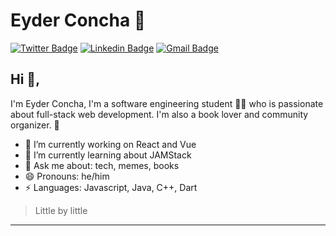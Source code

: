 # Eyder Concha 🐚
[![Twitter Badge](https://img.shields.io/badge/-@EyderACM-1ca0f1?style=flat-square&labelColor=1ca0f1&logo=twitter&logoColor=white&link=https://twitter.com/AztekWrror)](https://twitter.com/AztekWrror) [![Linkedin Badge](https://img.shields.io/badge/-EyderACM-blue?style=flat-square&logo=Linkedin&logoColor=white&link=https://www.linkedin.com/in/eyderacm/)](https://www.linkedin.com/in/eyderacm/) [![Gmail Badge](https://img.shields.io/badge/-eyderacm@gmail.com-c14438?style=flat-square&logo=Gmail&logoColor=white&link=mailto:eyderacm@gmail.com)](mailto:eyderacm@gmail.com)

## Hi 👋, 
I'm Eyder Concha, I'm a software engineering student 👨‍💻 who is passionate about full-stack web development. I'm also a book lover and community organizer. 📑

- 🔭 I’m currently working on React and Vue
- 🌱 I’m currently learning about JAMStack 
- 💬 Ask me about: tech, memes, books
- 😄 Pronouns: he/him
-  ⚡ Languages: Javascript, Java, C++, Dart


> Little by little

---
